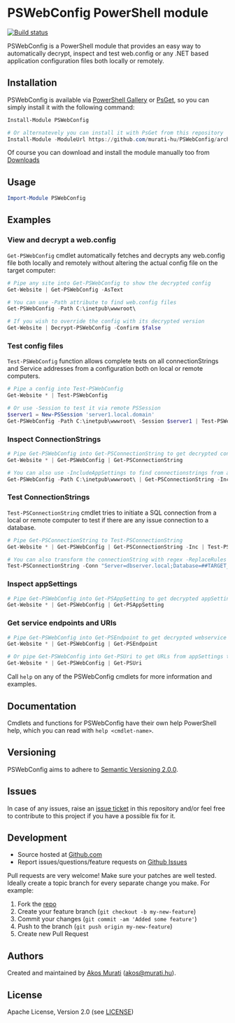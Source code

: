 PSWebConfig PowerShell module
==========================

[![Build status](https://ci.appveyor.com/api/projects/status/4tcovid4e04m1vdx?svg=true)](https://ci.appveyor.com/project/muratiakos/pswebconfig)

PSWebConfig is a PowerShell module that provides an easy way to automatically decrypt,
inspect and test web.config or any .NET based application configuration files both
locally or remotely.

## Installation
PSWebConfig is available via [PowerShell Gallery][PowerShellGallery] or [PsGet][psget],
so you can simply install it with the following command:
```powershell
Install-Module PSWebConfig

# Or alternatevely you can install it with PsGet from this repository
Install-Module -ModuleUrl https://github.com/murati-hu/PSWebConfig/archive/master.zip
```
Of course you can download and install the module manually too from
[Downloads][download]

## Usage
```powershell
Import-Module PSWebConfig
```

## Examples
### View and decrypt a web.config
`Get-PSWebConfig` cmdlet automatically fetches and decrypts any web.config
file both locally and remotely without altering the actual config file on the
target computer:
```powershell
# Pipe any site into Get-PSWebConfig to show the decrypted config
Get-Website | Get-PSWebConfig -AsText

# You can use -Path attribute to find web.config files
Get-PSWebConfig -Path C:\inetpub\wwwroot\

# If you wish to override the config with its decrypted version
Get-Website | Decrypt-PSWebConfig -Confirm $false
```
### Test config files
`Test-PSWebConfig` function  allows complete tests on all connectionStrings and
Service addresses from a configuration both on local or remote computers.
```powershell
# Pipe a config into Test-PSWebConfig
Get-Website * | Test-PSWebConfig

# Or use -Session to test it via remote PSSession
$server1 = New-PSSession 'server1.local.domain'
Get-PSWebConfig -Path C:\inetpub\wwwroot\ -Session $server1 | Test-PSWebConfig
```

### Inspect ConnectionStrings
```powershell
# Pipe Get-PSWebConfig into Get-PSConnectionString to get decrypted connectionstrings
Get-Website * | Get-PSWebConfig | Get-PSConnectionString

# You can also use -IncludeAppSettings to find connectionstrings from appSetting section
Get-PSWebConfig -Path C:\inetpub\wwwroot\ | Get-PSConnectionString -IncludeAppSettings
```

### Test ConnectionStrings
`Test-PSConnectionString` cmdlet tries to initiate a SQL connection from a local or
remote computer to test if there are any issue connection to a database.
```powershell
# Pipe Get-PSConnectionString to Test-PSConnectionString
Get-Website * | Get-PSWebConfig | Get-PSConnectionString -Inc | Test-PSConnectionString

# You can also transform the connectionString with regex -ReplaceRules hashtable
Test-PSConnectionString -Conn "Server=dbserver.local;Database=##TARGET_DB##" -ReplaceRules @{ '##TARGET_DB##'='myDb'}
```

### Inspect appSettings
```powershell
# Pipe Get-PSWebConfig into Get-PSAppSetting to get decrypted appSettings
Get-Website * | Get-PSWebConfig | Get-PSAppSetting
```

### Get service endpoints and URIs
```powershell
# Pipe Get-PSWebConfig into Get-PSEndpoint to get decrypted webservice addresses
Get-Website * | Get-PSWebConfig | Get-PSEndpoint

# Or pipe Get-PSWebConfig into Get-PSUri to get URLs from appSettings too.
Get-Website * | Get-PSWebConfig | Get-PSUri
```

Call `help` on any of the PSWebConfig cmdlets for more information and examples.

## Documentation
Cmdlets and functions for PSWebConfig have their own help PowerShell help, which
you can read with `help <cmdlet-name>`.

## Versioning
PSWebConfig aims to adhere to [Semantic Versioning 2.0.0][semver].

## Issues
In case of any issues, raise an [issue ticket][issues] in this repository and/or
feel free to contribute to this project if you have a possible fix for it.

## Development
* Source hosted at [Github.com][repo]
* Report issues/questions/feature requests on [Github Issues][issues]

Pull requests are very welcome! Make sure your patches are well tested.
Ideally create a topic branch for every separate change you make. For
example:

1. Fork the [repo][repo]
2. Create your feature branch (`git checkout -b my-new-feature`)
3. Commit your changes (`git commit -am 'Added some feature'`)
4. Push to the branch (`git push origin my-new-feature`)
5. Create new Pull Request

## Authors
Created and maintained by [Akos Murati][muratiakos] (<akos@murati.hu>).

## License
Apache License, Version 2.0 (see [LICENSE][LICENSE])

[repo]: https://github.com/murati-hu/PsWebConfig
[issues]: https://github.com/murati-hu/PsWebConfig/issues
[muratiakos]: http://murati.hu
[license]: LICENSE
[semver]: http://semver.org/
[psget]: http://psget.net/
[PowerShellGallery]: https://www.powershellgallery.com/packages/PSWebConfig
[download]: https://github.com/murati-hu/PSWebConfig/archive/master.zip
